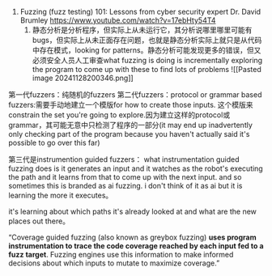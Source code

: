 1. Fuzzing (fuzz testing) 101: Lessons from cyber security expert Dr. David Brumley https://www.youtube.com/watch?v=17ebHty54T4
	1. 静态分析是分析程序，但实际上从未运行它，其分析说哪里哪里可能有bugs，但实际上从未正面存在问题，也就是静态分析实际上就只是从代码中存在模式，looking for patterns。静态分析可能发现更多的错误，但又必须安全人员人工审查what fuzzing is doing is incrementally exploring the program to come up with these to find lots of problems
![[Pasted image 20241128200346.png]]

第一代fuzzers：纯随机的fuzzers
第二代fuzzers：protocol or grammar based fuzzers:需要手动地建立一个模版for how to create those inputs. 这个模版来constrain the set you're going to explore.因为建立这样的protocol或grammar，其可能无意中只检测了程序的一部分(it may end up inadvertently only checking part of the program because you haven't actually said it's possible to go over this far)

第三代是instrumention guided fuzzers： what instrumentation guided fuzzing does is it generates an input and it watches as the robot's executing the path and it learns from that to come up with the next input. and so sometimes this is branded as ai fuzzing. i don't think of it as ai but it is learning the more it executes。

it's learning about which paths it's already looked at and what are the new places out there。


“Coverage guided fuzzing (also known as greybox fuzzing) **uses program instrumentation to trace the code coverage reached by each input fed to a fuzz target**. Fuzzing engines use this information to make informed decisions about which inputs to mutate to maximize coverage.”